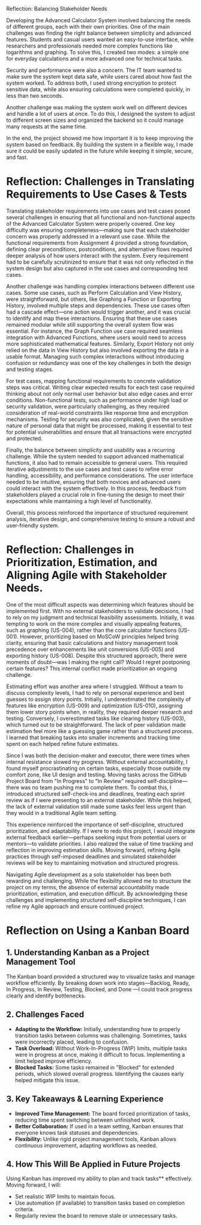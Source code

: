 Reflection: Balancing Stakeholder Needs

Developing the Advanced Calculator System involved balancing the needs of different groups, each with their own priorities. One of the main challenges was finding the right balance between simplicity and advanced features. Students and casual users wanted an easy-to-use interface, while researchers and professionals needed more complex functions like logarithms and graphing. To solve this, I created two modes: a simple one for everyday calculations and a more advanced one for technical tasks.

Security and performance were also a concern. The IT team wanted to make sure the system kept data safe, while users cared about how fast the system worked. To address both, I used strong encryption to protect sensitive data, while also ensuring calculations were completed quickly, in less than two seconds.

Another challenge was making the system work well on different devices and handle a lot of users at once. To do this, I designed the system to adjust to different screen sizes and organized the backend so it could manage many requests at the same time.

In the end, the project showed me how important it is to keep improving the system based on feedback. By building the system in a flexible way, I made sure it could be easily updated in the future while keeping it simple, secure, and fast.

# **Reflection: Challenges in Translating Requirements to Use Cases & Tests**

Translating stakeholder requirements into use cases and test cases posed several challenges in ensuring that all functional and non-functional aspects of the Advanced Calculator System were properly covered. One key difficulty was ensuring completeness—making sure that each stakeholder concern was properly addressed in a relevant use case. While the functional requirements from Assignment 4 provided a strong foundation, defining clear preconditions, postconditions, and alternative flows required deeper analysis of how users interact with the system. Every requirement had to be carefully scrutinized to ensure that it was not only reflected in the system design but also captured in the use cases and corresponding test cases.

Another challenge was handling complex interactions between different use cases. Some use cases, such as Perform Calculation and View History, were straightforward, but others, like Graphing a Function or Exporting History, involved multiple steps and dependencies. These use cases often had a cascade effect—one action would trigger another, and it was crucial to identify and map these interactions. Ensuring that these use cases remained modular while still supporting the overall system flow was essential. For instance, the Graph Function use case required seamless integration with Advanced Functions, where users would need to access more sophisticated mathematical features. Similarly, Export History not only relied on the data in View History but also involved exporting the data in a usable format. Managing such complex interactions without introducing confusion or redundancy was one of the key challenges in both the design and testing stages.

For test cases, mapping functional requirements to concrete validation steps was critical. Writing clear expected results for each test case required thinking about not only normal user behavior but also edge cases and error conditions. Non-functional tests, such as performance under high load or security validation, were particularly challenging, as they required consideration of real-world constraints like response time and encryption mechanisms. Testing for security was also complicated, given the sensitive nature of personal data that might be processed, making it essential to test for potential vulnerabilities and ensure that all transactions were encrypted and protected.

Finally, the balance between simplicity and usability was a recurring challenge. While the system needed to support advanced mathematical functions, it also had to remain accessible to general users. This required iterative adjustments to the use cases and test cases to refine error handling, accessibility, and performance considerations. The user interface needed to be intuitive, ensuring that both novices and advanced users could interact with the system effectively. In this process, feedback from stakeholders played a crucial role in fine-tuning the design to meet their expectations while maintaining a high level of functionality.

Overall, this process reinforced the importance of structured requirement analysis, iterative design, and comprehensive testing to ensure a robust and user-friendly system.

# Reflection: Challenges in Prioritization, Estimation, and Aligning Agile with Stakeholder Needs.

One of the most difficult aspects was determining which features should be implemented first. With no external stakeholders to validate decisions, I had to rely on my judgment and technical feasibility assessments. Initially, it was tempting to work on the more complex and visually appealing features, such as graphing (US-004), rather than the core calculator functions (US-001). However, prioritizing based on MoSCoW principles helped bring clarity, ensuring that basic calculations and history management took precedence over enhancements like unit conversions (US-005) and exporting history (US-008). Despite this structured approach, there were moments of doubt—was I making the right call? Would I regret postponing certain features? This internal conflict made prioritization an ongoing challenge.

Estimating effort was another area where I struggled. Without a team to discuss complexity levels, I had to rely on personal experience and best guesses to assign story points. Initially, I underestimated the complexity of features like encryption (US-009) and optimization (US-010), assigning them lower story points when, in reality, they required deeper research and testing. Conversely, I overestimated tasks like clearing history (US-003), which turned out to be straightforward. The lack of peer validation made estimation feel more like a guessing game rather than a structured process. I learned that breaking tasks into smaller increments and tracking time spent on each helped refine future estimates.

Since I was both the decision-maker and executor, there were times when internal resistance slowed my progress. Without external accountability, I found myself procrastinating on certain tasks, especially those outside my comfort zone, like UI design and testing. Moving tasks across the GitHub Project Board from "In Progress" to "In Review" required self-discipline—there was no team pushing me to complete them. To combat this, I introduced structured self-check-ins and deadlines, treating each sprint review as if I were presenting to an external stakeholder. While this helped, the lack of external validation still made some tasks feel less urgent than they would in a traditional Agile team setting.

This experience reinforced the importance of self-discipline, structured prioritization, and adaptability. If I were to redo this project, I would integrate external feedback earlier—perhaps seeking input from potential users or mentors—to validate priorities. I also realized the value of time tracking and reflection in improving estimation skills. Moving forward, refining Agile practices through self-imposed deadlines and simulated stakeholder reviews will be key to maintaining motivation and structured progress.

Navigating Agile development as a solo stakeholder has been both rewarding and challenging. While the flexibility allowed me to structure the project on my terms, the absence of external accountability made prioritization, estimation, and execution difficult. By acknowledging these challenges and implementing structured self-discipline techniques, I can refine my Agile approach and ensure continued project.

# Reflection on Using a Kanban Board

## 1. Understanding Kanban as a Project Management Tool  
The Kanban board provided a structured way to visualize tasks and manage workflow efficiently. By breaking down work into stages—Backlog, Ready, In Progress, In Review, Testing, Blocked, and Done —I could track progress clearly and identify bottlenecks.  

## 2. Challenges Faced  
- **Adapting to the Workflow:** Initially, understanding how to properly transition tasks between columns was challenging. Sometimes, tasks were incorrectly placed, leading to confusion.  
- **Task Overload:** Without Work-In-Progress (WIP) limits, multiple tasks were in progress at once, making it difficult to focus. Implementing a limit helped improve efficiency.  
- **Blocked Tasks:** Some tasks remained in "Blocked" for extended periods, which slowed overall progress. Identifying the causes early helped mitigate this issue.  

## 3. Key Takeaways & Learning Experience  
- **Improved Time Management:** The board forced prioritization of tasks, reducing time spent switching between unfinished work.  
- **Better Collaboration:** If used in a team setting, Kanban ensures that everyone knows task statuses and dependencies.  
- **Flexibility:** Unlike rigid project management tools, Kanban allows continuous improvement, adapting workflows as needed.  

## 4. How This Will Be Applied in Future Projects  
Using Kanban has improved my ability to plan and track tasks** effectively. Moving forward, I will:  
- Set realistic WIP limits to maintain focus.  
- Use automation (if available) to transition tasks based on completion criteria.  
- Regularly review the board to remove stale or unnecessary tasks.  

